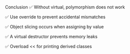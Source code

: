Conclusion
✅ Without virtual, polymorphism does not work

✅ Use override to prevent accidental mismatches

✅ Object slicing occurs when assigning by value

✅ A virtual destructor prevents memory leaks

✅ Overload << for printing derived classes